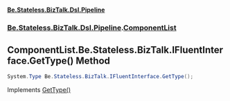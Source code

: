 #### [Be.Stateless.BizTalk.Dsl.Pipeline](README.md 'README')
### [Be.Stateless.BizTalk.Dsl.Pipeline](Be.Stateless.BizTalk.Dsl.Pipeline.md 'Be.Stateless.BizTalk.Dsl.Pipeline').[ComponentList](ComponentList.md 'Be.Stateless.BizTalk.Dsl.Pipeline.ComponentList')

## ComponentList.Be.Stateless.BizTalk.IFluentInterface.GetType() Method

```csharp
System.Type Be.Stateless.BizTalk.IFluentInterface.GetType();
```

Implements [GetType()](https://docs.microsoft.com/en-us/dotnet/api/Be.Stateless.BizTalk.IFluentInterface.GetType 'Be.Stateless.BizTalk.IFluentInterface.GetType')